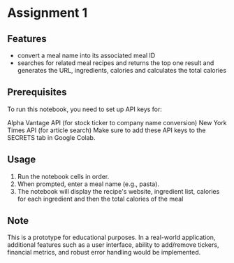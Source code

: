 # Assignment 1 

## Features
- convert a meal name into its associated meal ID 
- searches for related meal recipes and returns the top one result and generates the URL, ingredients, calories and calculates the total calories 

## Prerequisites 

To run this notebook, you need to set up API keys for:

Alpha Vantage API (for stock ticker to company name conversion)
New York Times API (for article search)
Make sure to add these API keys to the SECRETS tab in Google Colab.


## Usage

1. Run the notebook cells in order.
2. When prompted, enter a meal name (e.g., pasta).
3. The notebook will display the recipe's website, ingredient list, calories for each ingredient and then the total calories of the meal 


## Note

This is a prototype for educational purposes. In a real-world application, additional features such as a user interface, ability to add/remove tickers, financial metrics, and robust error handling would be implemented.

